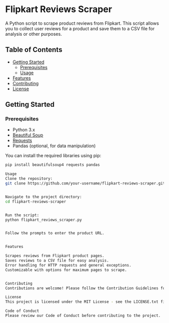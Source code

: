 # Flipkart Reviews Scraper


A Python script to scrape product reviews from Flipkart. This script allows you to collect user reviews for a product and save them to a CSV file for analysis or other purposes.

## Table of Contents

- [Getting Started](#getting-started)
  - [Prerequisites](#prerequisites)
  - [Usage](#usage)
- [Features](#features)
- [Contributing](#contributing)
- [License](#license)

## Getting Started

### Prerequisites

- Python 3.x
- [Beautiful Soup](https://www.crummy.com/software/BeautifulSoup/)
- [Requests](https://pypi.org/project/requests/)
- Pandas (optional, for data manipulation)

You can install the required libraries using pip:

```bash
pip install beautifulsoup4 requests pandas

Usage
Clone the repository:
git clone https://github.com/your-username/flipkart-reviews-scraper.git


Navigate to the project directory:
cd flipkart-reviews-scraper


Run the script:
python flipkart_reviews_scraper.py


Follow the prompts to enter the product URL.


Features

Scrapes reviews from Flipkart product pages.
Saves reviews to a CSV file for easy analysis.
Error handling for HTTP requests and general exceptions.
Customizable with options for maximum pages to scrape.


Contributing
Contributions are welcome! Please follow the Contribution Guidelines for details on how to contribute to this project.

License
This project is licensed under the MIT License - see the LICENSE.txt file for details.

Code of Conduct
Please review our Code of Conduct before contributing to the project.
